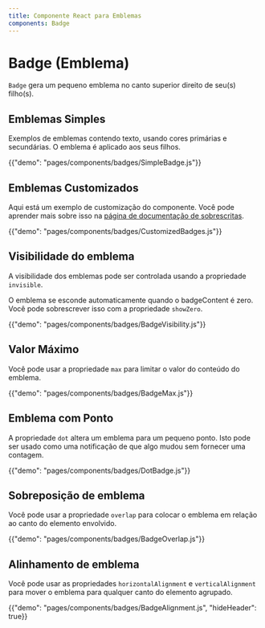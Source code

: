 ```yaml
---
title: Componente React para Emblemas
components: Badge
---
```


# Badge (Emblema)

<p class="description"><code>Badge</code> gera um pequeno emblema no canto superior direito de seu(s) filho(s).</p>

## Emblemas Simples

Exemplos de emblemas contendo texto, usando cores primárias e secundárias. O emblema é aplicado aos seus filhos.

{{"demo": "pages/components/badges/SimpleBadge.js"}}

## Emblemas Customizados

Aqui está um exemplo de customização do componente. Você pode aprender mais sobre isso na [página de documentação de sobrescritas](/customization/components/).

{{"demo": "pages/components/badges/CustomizedBadges.js"}}

## Visibilidade do emblema

A visibilidade dos emblemas pode ser controlada usando a propriedade `invisible`.

O emblema se esconde automaticamente quando o badgeContent é zero. Você pode sobrescrever isso com a propriedade `showZero`.

{{"demo": "pages/components/badges/BadgeVisibility.js"}}

## Valor Máximo

Você pode usar a propriedade `max` para limitar o valor do conteúdo do emblema.

{{"demo": "pages/components/badges/BadgeMax.js"}}

## Emblema com Ponto

A propriedade `dot` altera um emblema para um pequeno ponto. Isto pode ser usado como uma notificação de que algo mudou sem fornecer uma contagem.

{{"demo": "pages/components/badges/DotBadge.js"}}

## Sobreposição de emblema

Você pode usar a propriedade `overlap` para colocar o emblema em relação ao canto do elemento envolvido.

{{"demo": "pages/components/badges/BadgeOverlap.js"}}

## Alinhamento de emblema

Você pode usar as propriedades `horizontalAlignment` e `verticalAlignment` para mover o emblema para qualquer canto do elemento agrupado.

{{"demo": "pages/components/badges/BadgeAlignment.js", "hideHeader": true}}